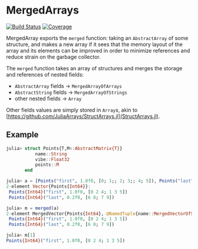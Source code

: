 # MergedArrays

[![Build Status](https://github.com/MurrellGroup/MergedArrays.jl/actions/workflows/CI.yml/badge.svg?branch=main)](https://github.com/MurrellGroup/MergedArrays.jl/actions/workflows/CI.yml?query=branch%3Amain)
[![Coverage](https://codecov.io/gh/MurrellGroup/MergedArrays.jl/branch/main/graph/badge.svg)](https://codecov.io/gh/MurrellGroup/MergedArrays.jl)

MergedArray exports the `merged` function: taking an `AbstractArray` of some structure, and makes a new array if it sees that the memory layout of the array and its elements can be improved in order to minimize references and reduce strain on the garbage collector.

The `merged` function takes an array of structures and merges the storage and references of nested fields:
- `AbstractArray` fields -> `MergedArrayOfArrays`
- `AbstractString` fields -> `MergedArrayOfStrings`
- other nested fields -> `Array`

Other fields values are simply stored in `Array`s, akin to [https://github.com/JuliaArrays/StructArrays.jl](StructArrays.jl).

## Example

```julia
julia> struct Points{T,M<:AbstractMatrix{T}}
           name::String
           vibe::Float32
           points::M
       end

julia> a = [Points("first", 1.0f0, [0; 1;; 2; 3;; 4; 5]), Points("last", 0.2f0, [6; 7;; 8; 9])]
2-element Vector{Points{Int64}}:
 Points{Int64}("first", 1.0f0, [0 2 4; 1 3 5])
 Points{Int64}("last", 0.2f0, [6 8; 7 9])

julia> m = merged(a)
2-element MergedVector{Points{Int64}, @NamedTuple{name::MergedVectorOfStrings{MergedVectorOfArrays{UInt8, 1, ArraysOfArrays.VectorOfVectors{UInt8, Vector{UInt8}, Vector{Int64}, Vector{Tuple{}}}}}, vibe::Vector{Float32}, points::MergedVectorOfArrays{Int64, 2, ArraysOfArrays.VectorOfArrays{Int64, 2, 1, Vector{Int64}, Vector{Int64}, Vector{Tuple{Int64}}}}}, UnionAll}:
 Points{Int64}("first", 1.0f0, [0 2 4; 1 3 5])
 Points{Int64}("last", 0.2f0, [6 8; 7 9])

julia> m[1]
Points{Int64}("first", 1.0f0, [0 2 4; 1 3 5])
```
